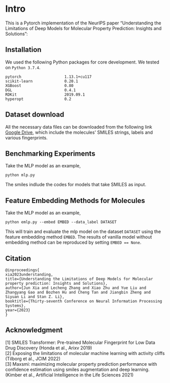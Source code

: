 # Intro
This is a Pytorch implementation of the NeurIPS paper “Understanding the Limitations of Deep Models for Molecular Property Prediction: Insights and Solutions”: 

## Installation
We used the following Python packages for core development. We tested on `Python 3.7.4`.
```
pytorch                   1.13.1+cu117
scikit-learn              0.20.1
XGBoost                   0.80
DGL                       0.4.1
RDKit                     2019.09.1
hyperopt                  0.2
```

## Dataset download
All the necessary data files can be downloaded from the following link [Google Drive](https://drive.google.com/drive/folders/1ZYdYQ0TtmShJC-z6dr4BU1aPfeQSE9gD?usp=sharing), which include the molecules' SMILES strings, labels and various fingerprints.


## Benchmarking Experiments
Take the MLP model as an example,
```
python mlp.py
```
The smiles indlude the codes for models that take SMILES as input.

## Feature Embedding Methods for Molecules
Take the MLP model as an example,
```
python emlp.py --embed EMBED --data_label DATASET
```
This will train and evaluate the mlp model on the dataset `DATASET` using the feature embedding method `EMBED`. The results of vanilla model without embedding method can be reproduced by setting `EMBED == None`.

## Citation
```
@inproceedings{
xia2023understanding,
title={Understanding the Limitations of Deep Models for Molecular property prediction: Insights and Solutions},
author={Jun Xia and Lecheng Zhang and Xiao Zhu and Yue Liu and Zhangyang Gao and Bozhen Hu and Cheng Tan and Jiangbin Zheng and Siyuan Li and Stan Z. Li},
booktitle={Thirty-seventh Conference on Neural Information Processing Systems},
year={2023}
}
```

## Acknowledgment
[1] SMILES Transformer: Pre-trained Molecular Fingerprint for Low Data Drug Discovery (Honda et al., Arixv 2019)           
[2] Exposing the limitations of molecular machine learning with activity cliffs (Tilborg et al., JCIM 2022)            
[3] Maxsmi: maximizing molecular property prediction performance with confidence estimation using smiles augmentation and deep learning. (Kimber et al., Artificial Intelligence in the Life Sciences 2021)

